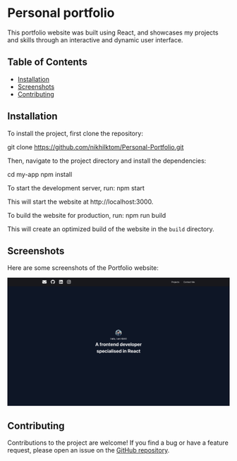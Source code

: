 # Personal portfolio

This portfolio website was built using React, and showcases my projects and skills through an interactive and dynamic user interface.

## Table of Contents
- [Installation](#installation)
- [Screenshots](#screenshots)
- [Contributing](#contributing)


## Installation
To install the project, first clone the repository:

git clone https://github.com/nikhilktom/Personal-Portfolio.git

Then, navigate to the project directory and install the dependencies:

cd my-app
npm install

To start the development server, run: npm start

This will start the website at http://localhost:3000.

To build the website for production, run: npm run build


This will create an optimized build of the website in the `build` directory.

## Screenshots
Here are some screenshots of the Portfolio website:

![Landing Page](https://github.com/nikhilktom/Personal-Portfolio/blob/061fc06de2e5eb67a2ea90d94dc7fdd601f3581b/src/images/portfolio.png)



## Contributing
Contributions to the project are welcome! If you find a bug or have a feature request, please open an issue on the [GitHub repository](https://github.com/nikhilktom/Personal-Portfolio.git).
